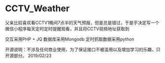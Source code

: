 # CCTV_Weather
父亲比较喜欢看CCTV1晚间7点半的天气预报，但是总是错过，于是乎决定写一个微信小程序每天定时定时提醒观看，并且将CCTV视频地址获取到

交互采用PHP + JQ
数据库采用Mongodb
定时抓取数据采用python

开源说明：不涉及任何商业使用，为了保证接口不被滥用以及增加学习的乐趣，只开源部分。
2019/02/23

